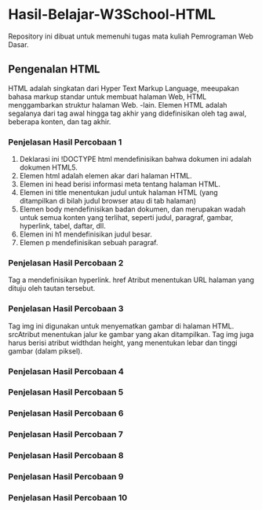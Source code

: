 # Hasil-Belajar-W3School-HTML
Repository ini dibuat untuk memenuhi tugas mata kuliah Pemrograman Web Dasar.

## Pengenalan HTML
HTML adalah singkatan dari Hyper Text Markup Language, meeupakan bahasa markup standar untuk membuat halaman Web, HTML menggambarkan struktur halaman Web.
-lain. Elemen HTML adalah segalanya dari tag awal hingga tag akhir yang didefinisikan oleh tag awal, beberapa konten, dan tag akhir.

### Penjelasan Hasil Percobaan 1
1. Deklarasi ini !DOCTYPE html mendefinisikan bahwa dokumen ini adalah dokumen HTML5.
2. Elemen html adalah elemen akar dari halaman HTML.
3. Elemen ini head berisi informasi meta tentang halaman HTML.
4. Elemen ini title menentukan judul untuk halaman HTML (yang ditampilkan di bilah judul browser atau di tab halaman)
5. Elemen body mendefinisikan badan dokumen, dan merupakan wadah untuk semua konten yang terlihat, seperti judul, paragraf, gambar, hyperlink, tabel, daftar, dll.
6. Elemen ini h1 mendefinisikan judul besar.
7. Elemen p mendefinisikan sebuah paragraf.

### Penjelasan Hasil Percobaan 2
Tag a mendefinisikan hyperlink. href Atribut menentukan URL halaman yang dituju oleh tautan tersebut.

### Penjelasan Hasil Percobaan 3
Tag img ini digunakan untuk menyematkan gambar di halaman HTML. srcAtribut menentukan jalur ke gambar yang akan ditampilkan. Tag img juga harus berisi atribut widthdan height, yang menentukan lebar dan tinggi gambar (dalam piksel).

### Penjelasan Hasil Percobaan 4

### Penjelasan Hasil Percobaan 5

### Penjelasan Hasil Percobaan 6

### Penjelasan Hasil Percobaan 7

### Penjelasan Hasil Percobaan 8

### Penjelasan Hasil Percobaan 9

### Penjelasan Hasil Percobaan 10

